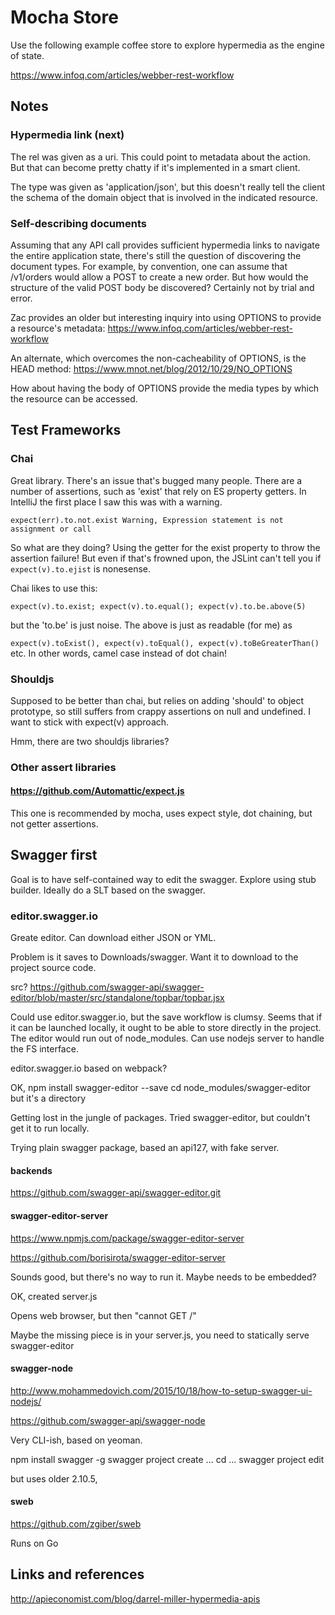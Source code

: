 # Mocha Store

Use the following example coffee store to explore hypermedia as the engine of state.

https://www.infoq.com/articles/webber-rest-workflow

## Notes

### Hypermedia link (next)

The rel was given as a uri. This could point to metadata about the action. But that can become pretty
chatty if it's implemented in a smart client.

The type was given as 'application/json', but this doesn't really tell the client the schema of the domain
object that is involved in the indicated resource.

### Self-describing documents

Assuming that any API call provides sufficient hypermedia links to navigate the entire application state, there's still
the question of discovering the document types. For example, by convention, one can assume that /v1/orders would allow
a POST to create a new order. But how would the structure of the valid POST body be discovered? Certainly not by trial and error.

Zac provides an older but interesting inquiry into using OPTIONS to provide a resource's metadata: https://www.infoq.com/articles/webber-rest-workflow

An alternate, which overcomes the non-cacheability of OPTIONS, is the HEAD method: https://www.mnot.net/blog/2012/10/29/NO_OPTIONS

How about having the body of OPTIONS provide the media types by which the resource can be accessed.

## Test Frameworks

### Chai

Great library. There's an issue that's bugged many people. There are a number of assertions, such as 'exist' that rely on
ES property getters. In IntelliJ the first place I saw this was with a warning.

``expect(err).to.not.exist
Warning, Expression statement is not assignment or call``

So what are they doing? Using the getter for the exist property to throw the assertion failure! But even if that's
frowned upon, the JSLint can't tell you if ``expect(v).to.ejist`` is nonesense.

Chai likes to use this:

``expect(v).to.exist; expect(v).to.equal(); expect(v).to.be.above(5)``

but the 'to.be' is just noise. The above is just as readable (for me) as

``expect(v).toExist(), expect(v).toEqual(), expect(v).toBeGreaterThan()`` etc. In other words, camel case instead of dot chain!

### Shouldjs

Supposed to be better than chai, but relies on adding 'should' to object prototype, so still suffers from crappy
assertions on null and undefined. I want to stick with expect(v) approach.

Hmm, there are two shouldjs libraries?

### Other assert libraries

#### https://github.com/Automattic/expect.js

This one is recommended by mocha, uses expect style, dot chaining, but not getter assertions.

## Swagger first

Goal is to have self-contained way to edit the swagger. Explore using stub builder. Ideally do a SLT based on the swagger.

### editor.swagger.io

Greate editor. Can download either JSON or YML.

Problem is it saves to Downloads/swagger. Want it to download to the project source code.

src? https://github.com/swagger-api/swagger-editor/blob/master/src/standalone/topbar/topbar.jsx

Could use editor.swagger.io, but the save workflow is clumsy. Seems that if it can be launched locally,
it ought to be able to store directly in the project. The editor would run out of node_modules. Can use
nodejs server to handle the FS interface.

editor.swagger.io
based on webpack?

OK, npm install swagger-editor --save
cd node_modules/swagger-editor
but it's a directory

Getting lost in the jungle of packages. Tried swagger-editor, but couldn't get it to run locally.

Trying plain swagger package, based an api127, with fake server.

#### backends

https://github.com/swagger-api/swagger-editor.git

#### swagger-editor-server

https://www.npmjs.com/package/swagger-editor-server

https://github.com/borisirota/swagger-editor-server

Sounds good, but there's no way to run it. Maybe needs to be embedded?

OK, created server.js

Opens web browser, but then "cannot GET /"

Maybe the missing piece is in your server.js, you need to statically serve swagger-editor

#### swagger-node

http://www.mohammedovich.com/2015/10/18/how-to-setup-swagger-ui-nodejs/

https://github.com/swagger-api/swagger-node

Very CLI-ish, based on yeoman.

npm install swagger -g
swagger project create ...
cd ...
swagger project edit

but uses older 2.10.5,

#### sweb

https://github.com/zgiber/sweb

Runs on Go

## Links and references

http://apieconomist.com/blog/darrel-miller-hypermedia-apis
